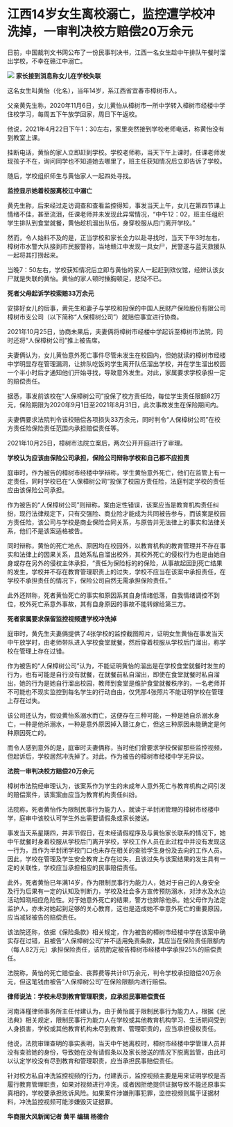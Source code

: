 # 江西14岁女生离校溺亡，监控遭学校冲洗掉，一审判决校方赔偿20万余元

日前，中国裁判文书网公布了一份民事判决书，江西一名女生趁中午排队午餐时溜出学校，不幸在赣江中溺亡。

![](https://inews.gtimg.com/om_bt/OtqQmMDcmPV13nro-GEDskElyghgUL9sVlzBbXrnTUGtsAA/1000)
**家长接到消息称女儿在学校失联**

这名女生叫黄怡（化名），当年14岁，系江西省宜春市樟树市人。

父亲黄先生称，2020年11月6日，女儿黄怡从樟树市一所中学转入樟树市经楼中学住校学习，每周五下午放学回家，周日下午返校。

他说，2021年4月22日下午1：30左右，家里突然接到学校老师电话，称黄怡没有到教室上课。

挂断电话，黄怡的家人立即赶到学校。学校老师称，当天下午上课时，任课老师发现孩子不在，询问同学也不知道她去哪里了，班主任获知情况后立即告诉了学校。

随后，学校组织师生与黄怡家人一起四处寻找。

**监控显示她着校服离校江中溺亡**

黄先生称，后来经过走访调查和查看监控得知，事发当天上午，女儿在第四节课上情绪不佳，甚至流泪，任课老师并未发现此异常情况，“中午12：02，班主任组织学生排队到食堂就餐，黄怡趁机溜出队伍，身穿校服从后门离开学校。”

然而，令人始料不及的是，正当学校和家长全力以赴寻找时，当天下午3时左右，樟树市水警大队接到市民报警称，当地赣江中发现一具女尸，民警遂与蓝天救援队一起将其打捞起来。

当晚7：50左右，学校获知情况后立即与黄怡的家人一起赶到殡仪馆，经辨认该女尸就是失联的黄怡。黄怡的家人顿时捶胸顿足，悲恸不已。

**死者父母起诉学校索赔33万余元**

安排好女儿的后事，黄先生和妻子与学校和投保的中国人民财产保险股份有限公司樟树市支公司（以下简称“人保樟树公司”）就赔偿事宜进行协商。

2021年10月25日，协商未果后，夫妻俩将樟树市经楼中学起诉至樟树市法院，同时还将“人保樟树公司”推上被告席。

夫妻俩认为，女儿黄怡意外死亡事件尽管未发生在校园内，但她就读的樟树市经楼中学明显存在管理漏洞，让排队吃饭的学生离开队伍溜出学校，并在学生溜出校园一个半小时后才通知他们开始寻找，导致意外发生。对此，家属要求学校承担一定的赔偿责任。

据悉，事发前该校在“人保樟树公司”投保了校方责任险，每位学生责任限额82万元，保险期限为2020年9月1日至2021年8月31日，此次事故发生在保险期间内。

夫妻俩要求法院判令该校赔偿各项损失33万余元，同时判令“人保樟树公司”在校方责任险保险责任范围内承担赔偿责任等。

2021年10月25日，樟树市法院立案后，两次公开开庭进行了审理。

**学校认为应该由保险公司承担，保险公司辩称学校和自己都不应担责**

庭审时，作为被告的樟树市经楼中学辩称，学生黄怡意外死亡，他们在监管上有一定责任，同时学校已在“人保樟树公司”投保了校园方责任险，法庭判定学校的责任应由该保险公司承担。

作为被告的“人保樟树公司”则辩称，案由定性错误，该案应当是教育机构责任纠纷，现行法律规定下，只有交强险、商业险才能成为共同被告参与，而该案是校园方责任险，该公司与学校是商业保险合同关系，与原告并无法律上的事实和法律关系，他们不是该案适格被告。

同时辩称，黄怡的死亡地点、原因均在校园外，以教育机构的教育管理并不存在事实和法律上的因果关系，且她系私自溜出校外，其校外死亡的侵权行为也是由她自身或存在另外的侵权主体承担，“责任为保险标的的保险，从事故起因到死亡结果的发生，学校并不存在教育管理职责上的过失，学校不应当在该案中承担责任，在学校不承担责任的情况下，保险公司自然无需承担保险责任。”

此外还辩称，死者黄怡死亡的事实和原因系其自身情绪低落，自我情绪调控不到位，校外死亡系意外事故，其有自身原因的事故不能转嫁给第三方。

**死者家属要求保留监控视频遭学校冲洗掉**

庭审时，黄先生夫妻俩提供了4张学校的监控截图照片，证明女生黄怡在事发当天中午放学时，由老师带队进入学校食堂就餐，然后穿着校服从学校后门溜出，称学校在管理上存在过错。

作为被告的“人保樟树公司”认为，不能证明黄怡的溜出是在学校食堂就餐时发生的行为，也有可能是自行没有就餐，在就餐前私自溜出，即使在食堂就餐时私自溜出，她的行为是她自行溜出校园，教师到食堂是维护食堂就餐秩序的，一名老师并不可能也不现实监控到每名学生的行动自由，仅凭那4张照片不能证明学校在管理上存在过失。

该公司还认为，假设黄怡系溺水而亡，这便存在三种可能，一种是她自杀溺水身亡，一种是他杀溺水，一种是意外原因掉入赣江身亡，但这三种原因未能确定是何种原因死亡的。

而令人感到意外的是，庭审时夫妻俩称，当时他们曾要求学校保留那些监控视频，但起诉后，学校居然冲洗掉了。对此，作为被告的樟树市经楼中学无异议。

**法院一审判决校方赔偿20万余元**

樟树市法院经审理认为，该案系作为学生的未成年人意外死亡与教育机构之间引发的赔偿案件，该案案由应当为教育机构责任纠纷。

法院称，死者黄怡作为限制民事行为能力人，就读于半封闭管理的樟树市经楼中学，庭审中该校认可学生外出需要请假条或家长接送。

事发当天系星期四，并非节假日，在未经请假程序及与黄怡家长联系的情况下，她中午就餐时身着校服从学校后门离开学校，学校工作人员在此过程中并没有发现这一行为，且作为半封闭学校门口也未存在相关的查验学生身份及去向的工作人员。因此，学校在管理及学生安全教育上存在过失，且该过失与该案结果的发生具有一定的关联性，学校应当承担相应的民事赔偿责任。

此外，死者黄怡已年满14岁，作为限制民事行为能力人，她对于自己的人身安全及行为后果有一定的认知及判断力，学校及社会多方宣传预防溺水，对涉水及水边活动知晓相应危险性。对于她意外死亡的结果，警方也排除他杀。她父母作为法定监护人，亦未对她起到足够的关心教育，这也是造成她不幸意外死亡的重要原因，应当减轻被告的赔偿责任。

该法院还称，依据《保险条款》相关规定，作为被告的樟树市经楼中学在该案中确实存在过错，且被告“人保樟树公司”并不适用免责条款，其应当在保险责任限额内（每人82万元）承担保险责任，该院酌定被告樟树市经楼中学承担25%的赔偿责任。

法院称，黄怡的死亡赔偿金、丧葬费等共计81万余元，判令学校承担赔偿20万余元，但这笔钱由被告“人保樟树公司”在保险限额内进行赔偿。

**律师说法：学校未尽到教育管理职责，应承担民事赔偿责任**

河南泽槿律师事务所主任付建认为，由于黄怡属于限制民事行为能力人，根据《民法典》相关规定，限制民事行为能力人在学校或其他教育机构学习、生活期间受到人身损害，学校或其他教育机构未尽到教育、管理职责的，应当承担侵权责任。

他说，法院审理查明的事实表明，当天中午她离校时，樟树市经楼中学管理人员并没有查验她的身份，导致她在没有请假条以及家长接送的情况下脱离监管，由此可以认定学校没有尽到教育和管理职责，应当承担民事赔偿责任。

针对校方私自冲洗监控视频的行为，付建表示，监控视频主要是用来证明学校是否履行教育管理职责，如果对视频进行冲洗，或者因拒绝提供证据导致不能还原事实真相的，学校要承担败诉风险。如果案件涉嫌刑事犯罪，监控视频则属于证据材料，冲洗监控视频可能涉嫌毁灭证据罪。

**华商报大风新闻记者 黄平 编辑 杨德合**

